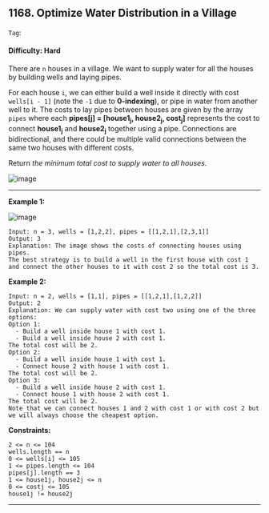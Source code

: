 ## 1168. Optimize Water Distribution in a Village

```Tag```: 

#### Difficulty: Hard

There are ```n``` houses in a village. We want to supply water for all the houses by building wells and laying pipes.

For each house ```i```, we can either build a well inside it directly with cost ```wells[i - 1]``` (note the ```-1``` due to __0-indexing__), or pipe in water from another well to it. The costs to lay pipes between houses are given by the array ```pipes``` where each __pipes[j] = [house1<sub>j</sub>, house2<sub>j</sub>, cost<sub>j</sub>]__ represents the cost to connect __house1<sub>j</sub>__ and __house2<sub>j</sub>__ together using a pipe. Connections are bidirectional, and there could be multiple valid connections between the same two houses with different costs.

Return _the minimum total cost to supply water to all houses_.

![image](https://user-images.githubusercontent.com/35042430/211473285-880e1841-a37c-4120-8c83-f8039ee0b38c.png)

---

__Example 1:__

![image](https://assets.leetcode.com/uploads/2019/05/22/1359_ex1.png)
```
Input: n = 3, wells = [1,2,2], pipes = [[1,2,1],[2,3,1]]
Output: 3
Explanation: The image shows the costs of connecting houses using pipes.
The best strategy is to build a well in the first house with cost 1 and connect the other houses to it with cost 2 so the total cost is 3.
```

__Example 2:__
```
Input: n = 2, wells = [1,1], pipes = [[1,2,1],[1,2,2]]
Output: 2
Explanation: We can supply water with cost two using one of the three options:
Option 1:
  - Build a well inside house 1 with cost 1.
  - Build a well inside house 2 with cost 1.
The total cost will be 2.
Option 2:
  - Build a well inside house 1 with cost 1.
  - Connect house 2 with house 1 with cost 1.
The total cost will be 2.
Option 3:
  - Build a well inside house 2 with cost 1.
  - Connect house 1 with house 2 with cost 1.
The total cost will be 2.
Note that we can connect houses 1 and 2 with cost 1 or with cost 2 but we will always choose the cheapest option. 
```

__Constraints:__
```
2 <= n <= 104
wells.length == n
0 <= wells[i] <= 105
1 <= pipes.length <= 104
pipes[j].length == 3
1 <= house1j, house2j <= n
0 <= costj <= 105
house1j != house2j
```

---

```Python

```
